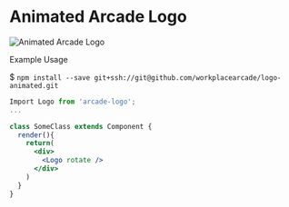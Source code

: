# Animated Arcade Logo

![Animated Arcade Logo](https://s3.amazonaws.com/arcade-assets-public/logo/animated-logo.gif)

Example Usage

$  `npm install --save git+ssh://git@github.com/workplacearcade/logo-animated.git`

```jsx
Import Logo from 'arcade-logo';
...

class SomeClass extends Component {
  render(){
    return(
      <div>
        <Logo rotate />
      </div>
    )
  }
}
```

